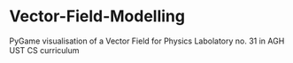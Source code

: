 # Vector-Field-Modelling
PyGame visualisation of a Vector Field for Physics Labolatory no. 31 in AGH UST CS curriculum
